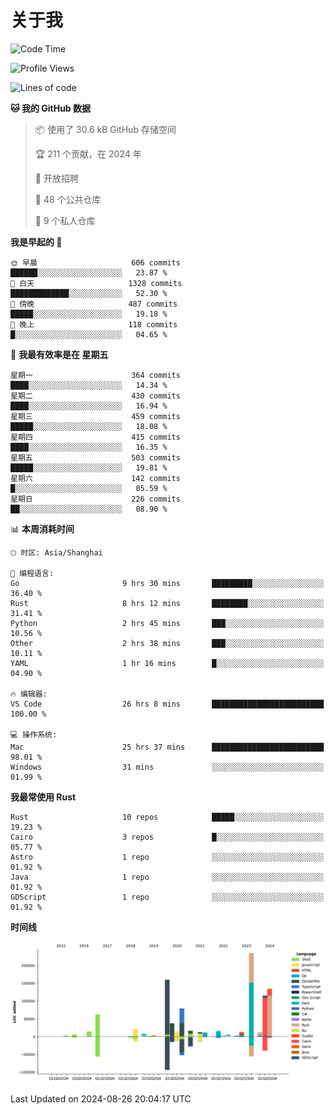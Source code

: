 # 关于我

<!--START_SECTION:waka-->
![Code Time](http://img.shields.io/badge/Code%20Time-3%2C087%20hrs%204%20mins-blue)

![Profile Views](http://img.shields.io/badge/%E4%B8%AA%E4%BA%BA%E8%B5%84%E6%96%99%E8%A7%82%E7%9C%8B%E6%AC%A1%E6%95%B0-0-blue)

![Lines of code](https://img.shields.io/badge/%E4%BB%8E%E3%80%8CHello%20World%E3%80%8D%E8%B5%B7%E6%88%91%E5%B7%B2%E7%BB%8F%E5%86%99%E4%BA%86-977.6%20thousand%20%E8%A1%8C%E4%BB%A3%E7%A0%81-blue)

**🐱 我的 GitHub 数据** 

> 📦  使用了 30.6 kB GitHub 存储空间 
 > 
> 🏆 211 个贡献，在 2024 年
 > 
> 💼 开放招聘
 > 
> 📜 48 个公共仓库 
 > 
> 🔑 9 个私人仓库 
 > 
**我是早起的 🐤** 

```text
🌞 早晨                     606 commits         ██████░░░░░░░░░░░░░░░░░░░   23.87 % 
🌆 白天                     1328 commits        █████████████░░░░░░░░░░░░   52.30 % 
🌃 傍晚                     487 commits         █████░░░░░░░░░░░░░░░░░░░░   19.18 % 
🌙 晚上                     118 commits         █░░░░░░░░░░░░░░░░░░░░░░░░   04.65 % 
```
📅 **我最有效率是在 星期五** 

```text
星期一                      364 commits         ████░░░░░░░░░░░░░░░░░░░░░   14.34 % 
星期二                      430 commits         ████░░░░░░░░░░░░░░░░░░░░░   16.94 % 
星期三                      459 commits         █████░░░░░░░░░░░░░░░░░░░░   18.08 % 
星期四                      415 commits         ████░░░░░░░░░░░░░░░░░░░░░   16.35 % 
星期五                      503 commits         █████░░░░░░░░░░░░░░░░░░░░   19.81 % 
星期六                      142 commits         █░░░░░░░░░░░░░░░░░░░░░░░░   05.59 % 
星期日                      226 commits         ██░░░░░░░░░░░░░░░░░░░░░░░   08.90 % 
```


📊 **本周消耗时间** 

```text
🕑︎ 时区: Asia/Shanghai

💬 编程语言: 
Go                       9 hrs 30 mins       █████████░░░░░░░░░░░░░░░░   36.40 % 
Rust                     8 hrs 12 mins       ████████░░░░░░░░░░░░░░░░░   31.41 % 
Python                   2 hrs 45 mins       ███░░░░░░░░░░░░░░░░░░░░░░   10.56 % 
Other                    2 hrs 38 mins       ███░░░░░░░░░░░░░░░░░░░░░░   10.11 % 
YAML                     1 hr 16 mins        █░░░░░░░░░░░░░░░░░░░░░░░░   04.90 % 

🔥 编辑器: 
VS Code                  26 hrs 8 mins       █████████████████████████   100.00 % 

💻 操作系统: 
Mac                      25 hrs 37 mins      █████████████████████████   98.01 % 
Windows                  31 mins             ░░░░░░░░░░░░░░░░░░░░░░░░░   01.99 % 
```

**我最常使用 Rust** 

```text
Rust                     10 repos            █████░░░░░░░░░░░░░░░░░░░░   19.23 % 
Cairo                    3 repos             █░░░░░░░░░░░░░░░░░░░░░░░░   05.77 % 
Astro                    1 repo              ░░░░░░░░░░░░░░░░░░░░░░░░░   01.92 % 
Java                     1 repo              ░░░░░░░░░░░░░░░░░░░░░░░░░   01.92 % 
GDScript                 1 repo              ░░░░░░░░░░░░░░░░░░░░░░░░░   01.92 % 
```



**时间线**

![Lines of Code chart](https://raw.githubusercontent.com/catusax/catusax/master/assets/bar_graph.png)


 Last Updated on 2024-08-26 20:04:17 UTC
<!--END_SECTION:waka-->
